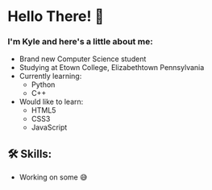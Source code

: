 <h1>Hello There! 👋</h1>

<h3>I'm Kyle and here's a little about me:</h3>

- Brand new Computer Science student
- Studying at Etown College, Elizabethtown Pennsylvania
- Currently learning:
    - Python
    - C++
- Would like to learn:
    - HTML5
    - CSS3
    - JavaScript
<h2>🛠️ Skills:</h2>

- Working on some 😅
